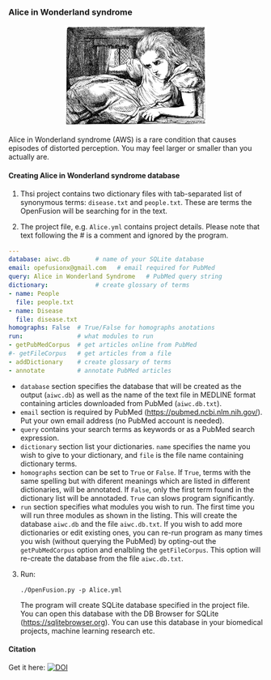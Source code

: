 ### Alice in Wonderland syndrome

<p align="center">
<img src="../img/alice.jpg" height="200"/>
</p>
Alice in Wonderland syndrome (AWS) is a rare condition that causes episodes of distorted perception. You may feel larger or smaller than you actually are.

#### Creating Alice in Wonderland syndrome database

1. Thsi project contains two dictionary files with tab-separated list of synonymous terms: `disease.txt` and `people.txt`. These are terms the OpenFusion will be searching for in the text.
   <br>

2. The project file, e.g. `Alice.yml` contains project details. Please note that text following the # is a comment and ignored by the program.
```yml
---
database: aiwc.db       # name of your SQLite database
email: opefusionx@gmail.com   # email required for PubMed
query: Alice in Wonderland Syndrome   # PubMed query string
dictionary:             # create glossary of terms
- name: People
  file: people.txt
- name: Disease
  file: disease.txt
homographs: False  # True/False for homographs anotations
run:               # what modules to run
- getPubMedCorpus  # get articles online from PubMed
#- getFileCorpus   # get articles from a file
- addDictionary    # create glossary of terms
- annotate         # annotate PubMed articles
```
- `database` section specifies the database that will be created as the output (`aiwc.db`) as well as the name of the text file in MEDLINE format containing articles downloaded from PubMed (`aiwc.db.txt`).
- `email` section is required by PubMed (https://pubmed.ncbi.nlm.nih.gov/). Put your own email address (no PubMed account is needed).
- `query` contains your search terms as keywords or as a PubMed search expression.
- `dictionary` section list your dictionaries. `name` specifies the name you wish to give to your dictionary, and `file` is the file name containing dictionary terms.
- `homographs` section can be set to `True` or `False`. If `True`, terms with the same spelling but with diferent meanings which are listed in different dictionaries, will be annotated. If `False`, only the first term found in the dictionary list  will be annotaded. `True` can slows program significantly.
- `run` section specifies what modules you wish to run. The first time you will run three modules as shown in the listing. This will create the database `aiwc.db` and the file `aiwc.db.txt`. If you wish to add more dictionaries or edit existing ones, you can re-run program as many times you wish (without querying the PubMed) by opting-out the `getPubMedCorpus` option and enalbling the `getFileCorpus`. This option will re-create the database from the file `aiwc.db.txt`.
3. Run:

       ./OpenFusion.py -p Alice.yml

   The program will create SQLite database specified in the project file. You can open this database with the DB Browser for SQLite (https://sqlitebrowser.org). You can use this database in your biomedical projects, machine learning research etc.

    
#### Citation
Get it here:  [![DOI](https://zenodo.org/badge/248162501.svg)](https://zenodo.org/badge/latestdoi/248162501)